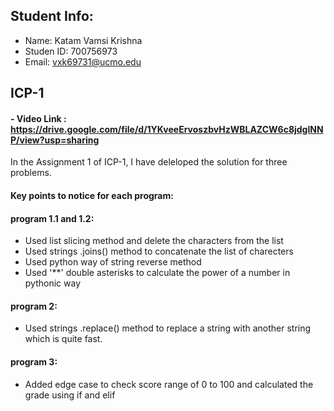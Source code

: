 ## Student Info:
- Name: Katam Vamsi Krishna
- Studen ID: 700756973
- Email: vxk69731@ucmo.edu

## ICP-1
 #### - Video Link : https://drive.google.com/file/d/1YKveeErvoszbvHzWBLAZCW6c8jdglNNP/view?usp=sharing

 In the Assignment 1 of ICP-1, I have deleloped the solution for three problems.
 
 #### Key points to notice for each program:
 
 #### program 1.1 and 1.2: 
   - Used list slicing method and delete the characters from the list
   - Used strings .joins() method to concatenate the list of charecters 
   - Used python way of string reverse method
   - Used '**' double asterisks to calculate the power of a number in pythonic way

 #### program 2:
   - Used strings .replace() method to replace a string with another string which is quite fast.

 #### program 3:
   - Added edge case to check score range of 0 to 100 and calculated the grade using if and elif

